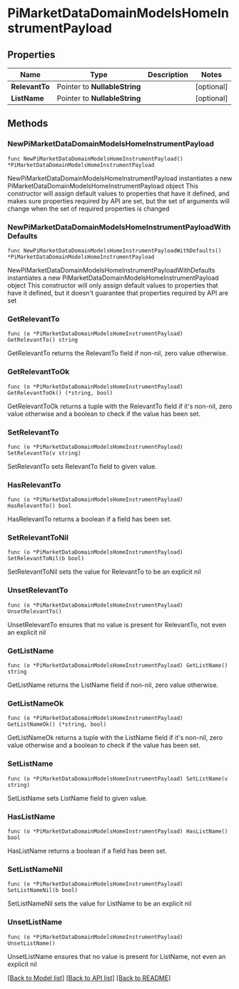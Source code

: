 # PiMarketDataDomainModelsHomeInstrumentPayload

## Properties

Name | Type | Description | Notes
------------ | ------------- | ------------- | -------------
**RelevantTo** | Pointer to **NullableString** |  | [optional] 
**ListName** | Pointer to **NullableString** |  | [optional] 

## Methods

### NewPiMarketDataDomainModelsHomeInstrumentPayload

`func NewPiMarketDataDomainModelsHomeInstrumentPayload() *PiMarketDataDomainModelsHomeInstrumentPayload`

NewPiMarketDataDomainModelsHomeInstrumentPayload instantiates a new PiMarketDataDomainModelsHomeInstrumentPayload object
This constructor will assign default values to properties that have it defined,
and makes sure properties required by API are set, but the set of arguments
will change when the set of required properties is changed

### NewPiMarketDataDomainModelsHomeInstrumentPayloadWithDefaults

`func NewPiMarketDataDomainModelsHomeInstrumentPayloadWithDefaults() *PiMarketDataDomainModelsHomeInstrumentPayload`

NewPiMarketDataDomainModelsHomeInstrumentPayloadWithDefaults instantiates a new PiMarketDataDomainModelsHomeInstrumentPayload object
This constructor will only assign default values to properties that have it defined,
but it doesn't guarantee that properties required by API are set

### GetRelevantTo

`func (o *PiMarketDataDomainModelsHomeInstrumentPayload) GetRelevantTo() string`

GetRelevantTo returns the RelevantTo field if non-nil, zero value otherwise.

### GetRelevantToOk

`func (o *PiMarketDataDomainModelsHomeInstrumentPayload) GetRelevantToOk() (*string, bool)`

GetRelevantToOk returns a tuple with the RelevantTo field if it's non-nil, zero value otherwise
and a boolean to check if the value has been set.

### SetRelevantTo

`func (o *PiMarketDataDomainModelsHomeInstrumentPayload) SetRelevantTo(v string)`

SetRelevantTo sets RelevantTo field to given value.

### HasRelevantTo

`func (o *PiMarketDataDomainModelsHomeInstrumentPayload) HasRelevantTo() bool`

HasRelevantTo returns a boolean if a field has been set.

### SetRelevantToNil

`func (o *PiMarketDataDomainModelsHomeInstrumentPayload) SetRelevantToNil(b bool)`

 SetRelevantToNil sets the value for RelevantTo to be an explicit nil

### UnsetRelevantTo
`func (o *PiMarketDataDomainModelsHomeInstrumentPayload) UnsetRelevantTo()`

UnsetRelevantTo ensures that no value is present for RelevantTo, not even an explicit nil
### GetListName

`func (o *PiMarketDataDomainModelsHomeInstrumentPayload) GetListName() string`

GetListName returns the ListName field if non-nil, zero value otherwise.

### GetListNameOk

`func (o *PiMarketDataDomainModelsHomeInstrumentPayload) GetListNameOk() (*string, bool)`

GetListNameOk returns a tuple with the ListName field if it's non-nil, zero value otherwise
and a boolean to check if the value has been set.

### SetListName

`func (o *PiMarketDataDomainModelsHomeInstrumentPayload) SetListName(v string)`

SetListName sets ListName field to given value.

### HasListName

`func (o *PiMarketDataDomainModelsHomeInstrumentPayload) HasListName() bool`

HasListName returns a boolean if a field has been set.

### SetListNameNil

`func (o *PiMarketDataDomainModelsHomeInstrumentPayload) SetListNameNil(b bool)`

 SetListNameNil sets the value for ListName to be an explicit nil

### UnsetListName
`func (o *PiMarketDataDomainModelsHomeInstrumentPayload) UnsetListName()`

UnsetListName ensures that no value is present for ListName, not even an explicit nil

[[Back to Model list]](../README.md#documentation-for-models) [[Back to API list]](../README.md#documentation-for-api-endpoints) [[Back to README]](../README.md)


